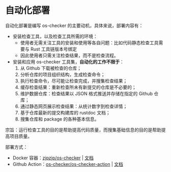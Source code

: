 # 自动化部署

自动化部署是编写 os-checker 的主要动机，具体来说，部署内容有：

* 安装检查工具，以及检查工具所需的环境：
  * 使用者无需关注工具的安装和使用等各自问题：比如代码静态检查工具需要与 Rust 工具链版本号绑定
  * 因此使用者只需关注检查结果，而不是检查流程。
* 安装和应用 os-checker 工具集，**自动化的工作不限于**：
  1. 从 Github 下载被检查的仓库；
  1. 分析仓库的项目组织结构，生成检查命令；
  1. 执行检查命令，尽可能让检查完成，并搜集检查结果；
  1. 缓存检查结果：重新检查所未有新提交的仓库是不必要的；
  1. 维护数据仓库：检查结果以 JSON 格式推送并存储在指定的 Github 仓库；
  1. 通过静态网页展示检查结果：从统计数字到检查详情；
  1. 基于仓库最新的提交构建库的 rustdoc 文档；
  1. 搜集仓库和 package 的各种基本信息。


宗旨：运行检查工具的目的是帮助提高代码质量，而搜集基础信息的目的是帮助提高项目质量。

部署方式：
* Docker 容器：[zjpzjp/os-checker](https://hub.docker.com/repository/docker/zjpzjp/os-checker) | [文档](./deployment/docker.md)
* Github Action：[os-checker/os-checker-action](https://github.com/os-checker/os-checker-action) | [文档](./deployment/github-action.md)
